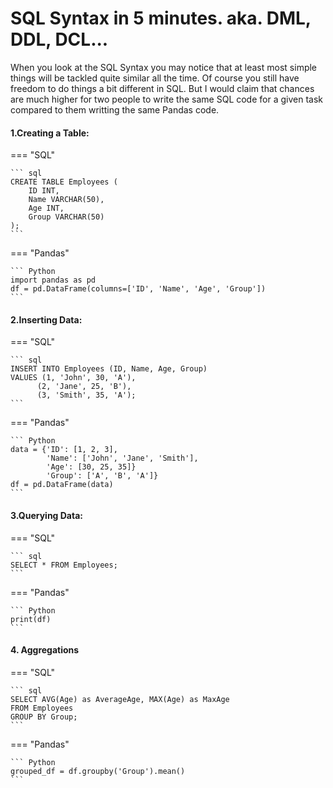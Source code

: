 # SQL Syntax in 5 minutes. aka. DML, DDL, DCL...
When you look at the SQL Syntax you may notice that at least most simple things will be tackled quite similar all the time. Of course you still have freedom to do things a bit different in SQL. But I would claim that chances are much higher for two people to write the same SQL code for a given task compared to them writting the same Pandas code. 

#### 1.Creating a Table:
=== "SQL"

    ``` sql 
    CREATE TABLE Employees (
        ID INT,
        Name VARCHAR(50),
        Age INT,
        Group VARCHAR(50)
    );
    ```

=== "Pandas"

    ``` Python
    import pandas as pd
    df = pd.DataFrame(columns=['ID', 'Name', 'Age', 'Group'])
    ```

#### 2.Inserting Data:
=== "SQL"

    ``` sql 
    INSERT INTO Employees (ID, Name, Age, Group)
    VALUES (1, 'John', 30, 'A'),
          (2, 'Jane', 25, 'B'),
          (3, 'Smith', 35, 'A');
    ```

=== "Pandas"

    ``` Python
    data = {'ID': [1, 2, 3],
            'Name': ['John', 'Jane', 'Smith'],
            'Age': [30, 25, 35]}
            'Group': ['A', 'B', 'A']}
    df = pd.DataFrame(data)
    ```

#### 3.Querying Data:
=== "SQL"

    ``` sql 
    SELECT * FROM Employees;
    ```

=== "Pandas"

    ``` Python
    print(df)
    ```

#### 4. Aggregations
=== "SQL"

    ``` sql 
    SELECT AVG(Age) as AverageAge, MAX(Age) as MaxAge
    FROM Employees
    GROUP BY Group;
    ```

=== "Pandas"

    ``` Python
    grouped_df = df.groupby('Group').mean()
    ```

